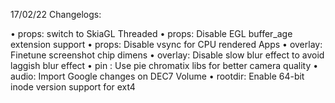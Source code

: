 17/02/22
      Changelogs:

   • props: switch to SkiaGL Threaded
   • props: Disable EGL buffer_age extension support
   • props: Disable vsync for CPU rendered Apps
   • overlay: Finetune screenshot chip dimens
   • overlay: Disable slow blur effect to avoid laggish blur effect
   • pin : Use pie chromatix libs for better camera quality
   • audio: Import Google changes on DEC7 Volume
   • rootdir: Enable 64-bit inode version support for ext4
